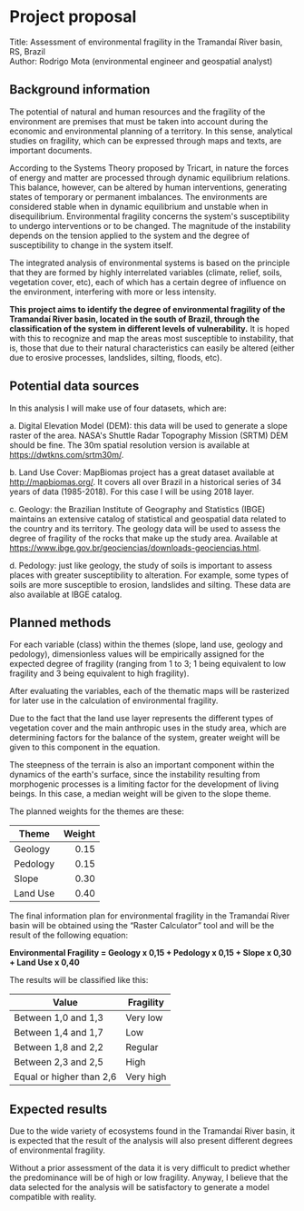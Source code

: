 # Project proposal

Title: Assessment of environmental fragility in the Tramandaí River basin, RS, Brazil  
Author: Rodrigo Mota (environmental engineer and geospatial analyst)

## Background information

The potential of natural and human resources and the fragility of the environment are premises that must be taken into account during the economic and environmental planning of a territory. In this sense, analytical studies on fragility, which can be expressed through maps and texts, are important documents.

According to the Systems Theory proposed by Tricart, in nature the forces of energy and matter are processed through dynamic equilibrium relations. This balance, however, can be altered by human interventions, generating states of temporary or permanent imbalances. The environments are considered stable when in dynamic equilibrium and unstable when in disequilibrium. Environmental fragility concerns the system's susceptibility to undergo interventions or to be changed. The magnitude of the instability depends on the tension applied to the system and the degree of susceptibility to change in the system itself.

The integrated analysis of environmental systems is based on the principle that they are formed by highly interrelated variables (climate, relief, soils, vegetation cover, etc), each of which has a certain degree of influence on the environment, interfering with more or less intensity.

**This project aims to identify the degree of environmental fragility of the Tramandaí River basin, located in the south of Brazil, through the classification of the system in different levels of vulnerability.** It is hoped with this to recognize and map the areas most susceptible to instability, that is, those that due to their natural characteristics can easily be altered (either due to erosive processes, landslides, silting, floods, etc).

## Potential data sources

In this analysis I will make use of four datasets, which are:

a. Digital Elevation Model (DEM): this data will be used to generate a slope raster of the area. NASA's Shuttle Radar Topography Mission (SRTM) DEM should be fine. The 30m spatial resolution version is available at https://dwtkns.com/srtm30m/.

b. Land Use Cover: MapBiomas project has a great dataset available at http://mapbiomas.org/. It covers all over Brazil in a historical series of 34 years of data (1985-2018). For this case I will be using 2018 layer.

c. Geology: the Brazilian Institute of Geography and Statistics (IBGE) maintains an extensive catalog of statistical and geospatial data related to the country and its territory. The geology data will be used to assess the degree of fragility of the rocks that make up the study area. Available at https://www.ibge.gov.br/geociencias/downloads-geociencias.html.

d. Pedology: just like geology, the study of soils is important to assess places with greater susceptibility to alteration. For example, some types of soils are more susceptible to erosion, landslides and silting. These data are also available at IBGE catalog.

## Planned methods

For each variable (class) within the themes (slope, land use, geology and pedology), dimensionless values will be empirically assigned for the expected degree of fragility (ranging from 1 to 3; 1 being equivalent to low fragility and 3 being equivalent to high fragility).

After evaluating the variables, each of the thematic maps will be rasterized for later use in the calculation of environmental fragility.

Due to the fact that the land use layer represents the different types of vegetation cover and the main anthropic uses in the study area, which are determining factors for the balance of the system, greater weight will be given to this component in the equation.

The steepness of the terrain is also an important component within the dynamics of the earth's surface, since the instability resulting from morphogenic processes is a limiting factor for the development of living beings. In this case, a median weight will be given to the slope theme.

The planned weights for the themes are these:

|Theme|Weight|
|-----|-----:|
|Geology|0.15|
|Pedology|0.15|
|Slope|0.30|
|Land Use|0.40|

The final information plan for environmental fragility in the Tramandaí River basin will be obtained using the “Raster Calculator” tool and will be the result of the following equation:

**Environmental Fragility = Geology x 0,15 + Pedology x 0,15 + Slope x 0,30 + Land Use x 0,40**

The results will be classified like this:

|Value|Fragility|
|-----|-------------------|
|Between 1,0 and 1,3|Very low|
|Between 1,4 and 1,7|Low|
|Between 1,8 and 2,2|Regular|
|Between 2,3 and 2,5|High|
|Equal or higher than 2,6|Very high|

## Expected results

Due to the wide variety of ecosystems found in the Tramandaí River basin, it is expected that the result of the analysis will also present different degrees of environmental fragility.

Without a prior assessment of the data it is very difficult to predict whether the predominance will be of high or low fragility. Anyway, I believe that the data selected for the analysis will be satisfactory to generate a model compatible with reality.
